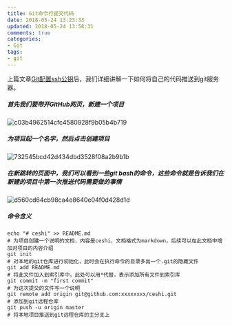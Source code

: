 ```yaml
---
title: Git命令行提交代码
date: 2018-05-24 13:23:33
updated: 2018-05-24 13:58:31
comments: true
categories:
- Git
tags:
- git
---
```


上篇文章<a href="http://www.songjian.site:4000/2018/05/10/Git%E9%85%8D%E7%BD%AEssh%E5%85%AC%E9%92%A5/">Git配置ssh公钥</a>后，我们详细讲解一下如何将自己的代码推送到git服务器。

##### 首先我们要带开GitHub网页，新建一个项目

![c03b4962514cfc4580928f9b05b4b719](/blog/Git命令行提交代码/c03b4962514cfc4580928f9b05b4b719.png)

##### 为项目起一个名字，然后点击创建项目

![732545bcd42d434dbd3528f08a2b9b1b](/blog/Git命令行提交代码/732545bcd42d434dbd3528f08a2b9b1b.png)

##### 在新跳转的页面中，我们可以看到一些git bash的命令，这些命令就是告诉我们在新建的项目中第一次推送代码需要做的事情

![d560cd64cb98ca4e8640e04f0d428d1d](/blog/Git命令行提交代码/d560cd64cb98ca4e8640e04f0d428d1d.png)

##### 命令含义

```shell
echo "# ceshi" >> README.md 
# 为项目创建一个说明的文档，内容是ceshi，文档格式为markdown，后续可以在此文档中增加对项目的内容介绍
git init
# 对本地的git仓库进行初始化，此时会在执行命令的目录多出一个.git的隐藏文件
git add README.md
# 将此文件加入到索引库中，此处可以用*代替，表示添加所有文件到索引库
git commit -m "first commit"
# 为这次提交的文件写一个说明
git remote add origin git@github.com:xxxxxxxx/ceshi.git
# 添加到git远程仓库
git push -u origin master
# 将本地项目推送到git远程仓库的主分支上
```
